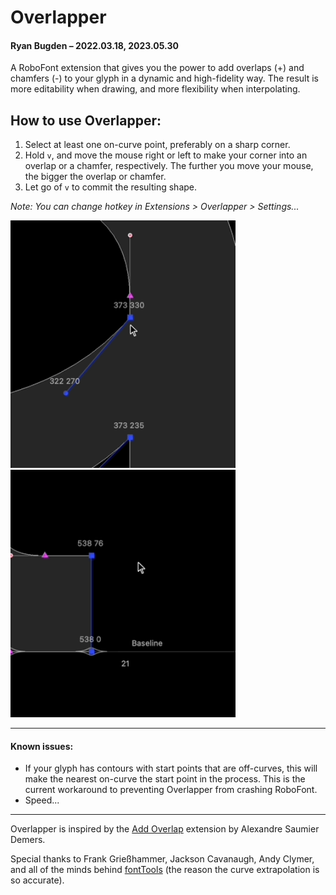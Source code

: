 # Overlapper
#### Ryan Bugden – 2022.03.18, 2023.05.30

A RoboFont extension that gives you the power to add overlaps (+) and chamfers (-) to your glyph in a dynamic and high-fidelity way. The result is more editability when drawing, and more flexibility when interpolating.

## How to use Overlapper:
1. Select at least one on-curve point, preferably on a sharp corner.
2. Hold `v`, and move the mouse right or left to make your corner into an overlap or a chamfer, respectively. The further you move your mouse, the bigger the overlap or chamfer. 
3. Let go of `v` to commit the resulting shape.

*Note: You can change hotkey in Extensions > Overlapper > Settings...*

<img src="./_images/overlapper_overlap.gif"  width="360">
<img src="./_images/overlapper_chamfer.gif"  width="360">

---    

#### Known issues:
- If your glyph has contours with start points that are off-curves, this will make the nearest on-curve the start point in the process. This is the current workaround to preventing Overlapper from crashing RoboFont.
- Speed...
 
---
Overlapper is inspired by the [Add Overlap](https://github.com/asaumierdemers/AddOverlap) extension by Alexandre Saumier Demers.

Special thanks to Frank Grießhammer, Jackson Cavanaugh, Andy Clymer, and all of the minds behind [fontTools](https://github.com/fonttools/fonttools) (the reason the curve extrapolation is so accurate).

